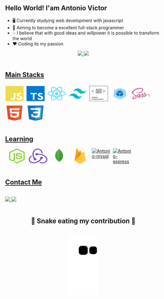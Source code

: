 ## Hello World! I'am Antonio Victor

- 🖥️ Currently studying web development with javascript
- 🚀 Aiming to become a excellent full-stack programmer
- 💡 I believe that with good ideas and willpower it is possible to transform the world
- ❤️ Coding its my passion

<div align="center">
  <a href="https://github.com/DevVictor19">
  <img height="180em" src="https://github-readme-stats.vercel.app/api?username=DevVictor19&show_icons=true&theme=tokyonight&include_all_commits=true&count_private=true"/>
  <img height="180em" src="https://github-readme-stats.vercel.app/api/top-langs/?username=DevVictor19&layout=compact&langs_count=7&theme=tokyonight"/>
</div>
<br>  
  
## Main Stacks
<div style="display: flex; gap: 8px; align-items: center; flex-wrap:wrap;">
  <img alt="Antonio-Js" height="50" width="60" src="https://raw.githubusercontent.com/devicons/devicon/master/icons/javascript/javascript-plain.svg">
  <img alt="Antonio-ts" height="50" width="60" src="https://raw.githubusercontent.com/devicons/devicon/master/icons/typescript/typescript-original.svg">
  <img alt="Antonio-React" height="50" width="60" src="https://raw.githubusercontent.com/devicons/devicon/master/icons/react/react-original.svg">
  <img src="./assets/tailwind.png" alt="tailwindcss" width="60" />
  <img src="./assets/styled-components.svg" width="60" height="50" alt="styled components" />
  <img src="./assets/webpack.svg" alt="webpack" width="60" height="50">
  <img alt="Antonio-SASS" height="50" width="60" src="https://raw.githubusercontent.com/devicons/devicon/master/icons/sass/sass-original.svg">
  <img alt="Antonio-HTML" height="50" width="60" src="https://raw.githubusercontent.com/devicons/devicon/master/icons/html5/html5-original.svg">
  <img alt="Antonio-CSS" height="50" width="60" src="https://raw.githubusercontent.com/devicons/devicon/master/icons/css3/css3-original.svg">
</div>
<br>

## Learning

<div style="display: flex; gap: 8px; align-items: center; flex-wrap:wrap;"><br>
  <img alt="Antonio-node" height="50" width="60" src="https://raw.githubusercontent.com/devicons/devicon/master/icons/nodejs/nodejs-original.svg">
  <img alt="Antonio-redux" height="50" width="60" src="https://raw.githubusercontent.com/devicons/devicon/master/icons/redux/redux-original.svg">
  <img alt="Antonio-mongo" height="50" width="60" src="https://raw.githubusercontent.com/devicons/devicon/master/icons/mongodb/mongodb-original.svg">
  <img src="./assets/firebase.svg" height="50" width="60" alt="firebase">
  <img alt="Antonio-mysql" height="50" width="60" src="https://icongr.am/devicon/mysql-original.svg?size=128&color=currentColor">
  <img alt="Antonio-express" height="50" width="60" src="https://icongr.am/devicon/express-original.svg?size=128&color=83cd29">
</div>
<br>
  
## Contact Me
 <br>  
 <div> 
  <a href = "mailto:antoniovictor1604@gmail.com">
    <img src="https://img.shields.io/badge/-Gmail-%23333?style=for-the-badge&logo=gmail&logoColor=white" target="_blank">
  </a>
  <a href="https://www.linkedin.com/in/antonio-victor-oliveira-borges-4a2852228" target="_blank">
    <img src="https://img.shields.io/badge/-LinkedIn-%230077B5?style=for-the-badge&logo=linkedin&logoColor=white" target="_blank">
  </a> 
</div>
<br>

 <div align="center">
  <h2>🐍 Snake eating my contribution 🐍</h2>
  <br>
  <img alt="snake eating my contribution" src="https://github.com/DevVictor19/DevVictor19/blob/output/github-contribution-grid-snake.svg">
  <br>
  <br>
  <br>
</div>
